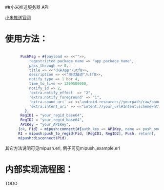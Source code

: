 ##小米推送服务器 API

[小米推送官网](http://dev.xiaomi.com/doc/?p=533)


使用方法：
=========

```erlang

       PushMsg = #{payload => <<"">>,
           regestricted_package_name => "app.package_name",
           pass_through => 0,
           title => <<"小米App"/utf8>>,
           description => <<"测试描述"/utf8>>,
           notify_type => 1 bor 4,
           time_to_live => 1209500000,
           notify_id => 2,
           'extra.notify_effect' => "2",
           'extra.notify_foreground' => "1",
           'extra.sound_uri' => <<"android.resource://yourpath/raw/sound_file">>,
           'extra.intent_uri' => <<"intent://your_url#Intent;scheme=http;action=android.intent.action.VIEW;end">>
         },
       RegID1 = "your_regid_base64",
       RegID2 = "your_regid_base64",
       APIKey = "your_APIKey",
      {ok, Pid} = mipush:connect(#{auth_key => APIKey, name => push_one_msg_test}),
      R1 = mipush:push_to_regid(Pid, [RegID1, RegID2], Push, return),
      mipush:disconnect(Pid).

```

其它方法说明可见mipush.erl, 例子可见mipush_example.erl

内部实现流程图：
============
TODO







